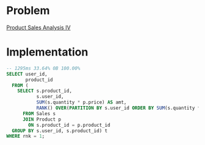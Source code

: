 # Problem

[Product Sales Analysis IV](https://leetcode.com/problems/product-sales-analysis-iv/)

# Implementation

```sql
-- 1295ms 33.64% 0B 100.00%
SELECT user_id,
       product_id
  FROM (
    SELECT s.product_id,
           s.user_id,
           SUM(s.quantity * p.price) AS amt,
           RANK() OVER(PARTITION BY s.user_id ORDER BY SUM(s.quantity * p.price) DESC) AS rnk
      FROM Sales s
      JOIN Product p
        ON s.product_id = p.product_id
  GROUP BY s.user_id, s.product_id) t
WHERE rnk = 1;
```
